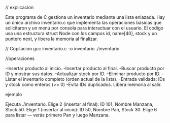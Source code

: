 // explicacion

Este programa de C gestiona un inventario mediante una lista enlazada. Hay un único archivo inventario.c que implementa las operaciones básicas que solicitaron y un menú por consola para interactuar con el usuario. El código usa una estructura struct Node con los campos id, name[40], stock y un puntero next, y libera la memoria al finalizar.

// Copilacion
gcc inventario.c -o inventario
./inventario

//operaciones

-Insertar producto al inicio.
-Insertar producto al final.
-Buscar producto por ID y mostrar sus datos.
-Actualizar stock por ID.
-Eliminar producto por ID.
-Listar el inventario completo (orden actual de la lista).
-Entrada validada: IDs y stock como enteros (>= 0)
-Evita IDs duplicados. Libera memoria al salir.

ejemplo

Ejecuta ./inventario.
Elige 2 (insertar al final): ID 101, Nombre Manzana, Stock 50.
Elige 1 (insertar al inicio): ID 50, Nombre Pan, Stock 30.
Elige 6 para listar — verás primero Pan y luego Manzana.